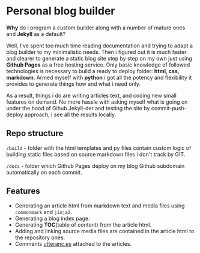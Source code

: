 # Personal blog builder

**Why** do i program a custom builder along with a number of mature ones and **Jekyll** as a default?

Well, I've spent too much time reading documentation and trying to adapt a blog builder to my minimalistic needs. Then i figured out it is much faster and clearer to generate a static blog site step by step on my own just using **Github Pages** as a free hosting service. Only basic knowledge of followed technologies is necessary to build a ready to deploy folder: **html, css, markdown**. Armed myself with **python** i got all the potency and flexibility it provides to generate things how and what i need only. 

As a result, things i do are writing articles text, and coding new small features on demand. No more hassle with asking myself what is going on under the hood of Gihub Jekyll-der and testing the site by commit-push-deploy approach, i see all the results locally.

## Repo structure

`/build` - folder with the html templates and py files contain custom logic of building static files based on source markdown files i don't track by GIT.

`/docs` - folder which Github Pages deploy on my blog Github subdomain automatically on each commit.

## Features

- Generating an article html from markdown text and media files using `commonmark` and `jinja2`.
- Generating a blog index page.
- Generating **TOC**(table of content) from the article html.
- Adding and linking source media files are contained in the article html to the repository ones.
- Comments [utteranc.es](https://utteranc.es/) attached to the articles.


